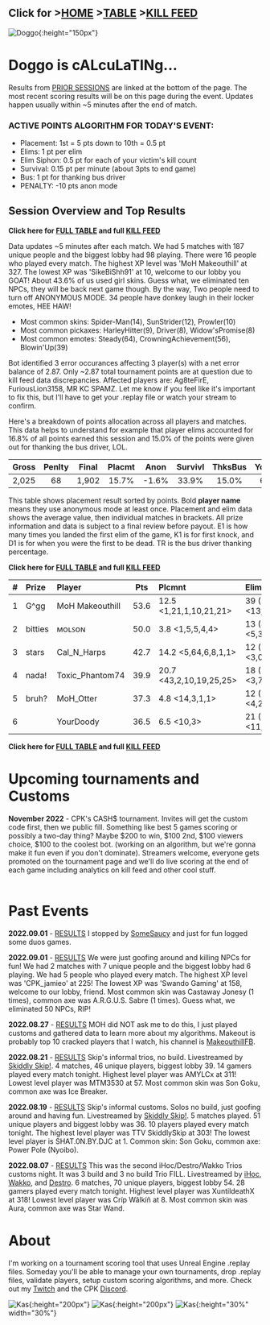 <meta http-equiv="refresh" content="30">

<script>
    var countUpdDate = new Date("Oct 30, 2022 17:44:15").getTime(); // Set the date we're counting down to
    var x = setInterval(function () {
        var timeNow = new Date().getTime(); // Get today's date and time
        var distance = timeNow - countUpdDate; // Find the distance between now and the count down date
        var days = Math.floor(distance / (1000 * 60 * 60 * 24));
        var hours = Math.floor((distance % (1000 * 60 * 60 * 24)) / (1000 * 60 * 60));
        var minutes = Math.floor((distance % (1000 * 60 * 60)) / (1000 * 60));
        var seconds = Math.floor((distance % (1000 * 60)) / 1000);
        var minutesString = minutes.toString();
        var secondsString = seconds.toString();
        if (minutesString.length < 2) {
            minutesString = "0" + minutesString;
        }
        if (secondsString.length < 2) {
            secondsString = "0" + secondsString;
        }
        document.getElementById("countUpTimer").innerHTML = minutesString + ":" + secondsString + " since updt"; // Display the result in the element with id="demo"
        // If the count down is finished, write some text
        if (distance < 0) {
            clearInterval(x);
            document.getElementById("countUpTimer").innerHTML = "EXPIRED";
        }
    }, 1000); // Update the count down every 1000 milliseconds
</script>


<strong><span id="countUpTimer" style="color:red;background-color:white;font-size:add_size"></span></strong>

## Click for >[HOME](https://www.kaso.gg) >[TABLE](https://www.kaso.gg/fullresults) >[KILL FEED](https://www.kaso.gg/killfeed)<br>

![Doggo](/images/dogs/chalkboardDog1.png){:height="150px"}
# Doggo is cALcuLaTINg...
Results from [PRIOR SESSIONS](#past-events) are linked at the bottom of the page. The most recent scoring results will be on this page during the event. Updates happen usually within ~5 minutes after the end of match.



### ACTIVE POINTS ALGORITHM FOR TODAY'S EVENT:
- Placement: 1st = 5 pts down to 10th = 0.5 pt
- Elims: 1 pt per elim
- Elim Siphon: 0.5 pt for each of your victim's kill count
- Survival: 0.15 pt per minute (about 3pts to end game)
- Bus: 1 pt for thanking bus driver
- PENALTY: -10 pts anon mode

## Session Overview and Top Results
**Click here for [FULL TABLE](https://www.kaso.gg/fullresults) and full [KILL FEED](https://www.kaso.gg/killfeed)**<br>

Data updates ~5 minutes after each match. We had 5 matches with 187 unique people and the biggest lobby had 98 playing. There were 16 people who played every match. The highest XP level was 'MoH Makeouthill' at 327. The lowest XP was 'SikeBiShh91' at 10, welcome to our lobby you GOAT! About 43.6% of us used girl skins. Guess what, we eliminated ten NPCs, they will be back next game though. By the way, Two people need to turn off ANONYMOUS MODE. 34 people have donkey laugh in their locker emotes, HEE HAW!

* Most common skins: Spider-Man(14), SunStrider(12), Prowler(10)<br>
* Most common pickaxes: HarleyHitter(9), Driver(8), Widow'sPromise(8)<br>
* Most common emotes: Steady(64), CrowningAchievement(56), Blowin'Up(39)<br>

Bot identified 3 error occurances affecting 3 player(s) with a net error balance of 2.87. Only ~2.87 total tournament points are at question due to kill feed data discrepancies. Affected players are: Ag8teFirE, FuriousLion3158, MR KC SPAMZ. Let me know if you feel like it's important to fix this, but I'll have to get your .replay file or watch your stream to confirm.

Here's a breakdown of points allocation across all players and matches. This data helps to understand for example that player elims accounted for 16.8% of all points earned this session and 15.0% of the points were given out for thanking the bus driver, LOL.

| Gross  | Penlty | Final  | Placmt | Anon   | Survivl  | ThksBus | YouDed | Elims  | Siphon | NPC    |
| :----: | :----: | :----: | :----: | :----: | :----:   | :----:  | :----: | :----: | :----: | :----: |
|2,025|68|1,902|15.7%|-1.6%|33.9%|15.0%|6.1%|16.8%|13.7%|0.5%|

This table shows placement result sorted by points. Bold **player name** means they use anonymous mode at least once. Placement and elim data shows the average value, then individual matches in brackets. All prize information and data is subject to a final review before payout. E1 is how many times you landed the first elim of the game, K1 is for first knock, and D1 is for when you were the first to be dead. TR is the bus driver thanking percentage.


**Click here for [FULL TABLE](https://www.kaso.gg/fullresults) and full [KILL FEED](https://www.kaso.gg/killfeed)**<br>

| #      | Prize | Player | Pts    | Plcmnt | Elims | NPCs   | E1     | D1     | K1     | TR     | Lvl    | Skin   | Axe    |
| :----: | :---  | :---   | :----: | :---   | :---  | :----: | :----: | :----: | :----: | :----: | :----: | :----: | :----: |
|1|G^gg|MoH Makeouthill|53.6|12.5 <1,21,1,10,21,21>|39 (6.5) <13,8,14,2,1,1>|0|0|0|0|0%|218|![](https://media.fortniteapi.io/images/d96579630a4aa5fc9d427fbeec8ab712/transparent.png){:height="35px"}|![](https://media.fortniteapi.io/images/6fd6c8c77fe3da8f776952dd8171570b/transparent.png){:height="35px"}|
|2|bitties|ᴍᴏʟꜱᴏɴ|50.0|3.8 <1,5,5,4,4>|13 (4.3) <5,3,5,0,0>|0|0|0|0|60%|39|![](https://media.fortniteapi.io/images/eacce56d83f7c59f74d3a0ef3e7fce04/transparent.png){:height="35px"}|![](https://media.fortniteapi.io/images/f94b2e3221b1482efe8b2f1191a40afd/transparent.png){:height="35px"}|
|3|stars|Cal_N_Harps|42.7|14.2 <5,64,6,8,1,1>|12 (2.4) <3,0,1,2,3,3>|0|0|0|0|100%|18|![](https://media.fortniteapi.io/images/ea4a5d0-7c1cd4a-7a9e792-7d981d2/transparent.png){:height="35px"}|![](https://media.fortniteapi.io/images/0692194-9c5b386-445cf82-2cb484d/transparent.png){:height="35px"}|
|4|nada!|Toxic_Phantom74|39.9|20.7 <43,2,10,19,25,25>|18 (3.6) <3,7,6,0,1,1>|0|0|0|0|67%|121|![](https://media.fortniteapi.io/images/cd72c4f2e299718009145fd0799cf2da/transparent.png){:height="35px"}|![](https://media.fortniteapi.io/images/2d7ea52a6427a5856d262f0a73e0881c/transparent.png){:height="35px"}|
|5|bruh?|MoH_Otter|37.3|4.8 <14,3,1,1>|12 (3.0) <4,2,3,3>|0|0|0|0|75%|1|![](https://media.fortniteapi.io/images/5b576af424b02fcdd6d426f1aedd91f1/transparent.png){:height="35px"}|![](https://media.fortniteapi.io/images/d0ede8f-343a5e4-ca342cf-06f23a6/transparent.png){:height="35px"}|
|6||YourDoody|36.5|6.5 <10,3>|21 (10.5) <11,10>|0|0|0|0|0%|110|![](https://media.fortniteapi.io/images/f7ae64b9937817dcf42e00cb05a36146/transparent.png){:height="35px"}|![](https://media.fortniteapi.io/images/353476001a41d4b0ad0bb3e6e90ca158/transparent.png){:height="35px"}|

**Click here for [FULL TABLE](https://www.kaso.gg/fullresults) and full [KILL FEED](https://www.kaso.gg/killfeed)**<br>


# Upcoming tournaments and Customs
**November 2022** - CPK's CASH$ tournament. Invites will get the custom code first, then we public fill. Something like best 5 games scoring or possibly a two-day thing? Maybe $200 to win, $100 2nd, $100 viewers choice, $100 to the coolest bot. (working on an algorithm, but we're gonna make it fun even if you don't dominate). Streamers welcome, everyone gets promoted on the tournament page and we'll do live scoring at the end of each game including analytics on kill feed and other cool stuff.
<br/>
<br/>

# Past Events

**2022.09.01** - [RESULTS](https://www.kaso.gg/2022_09_01_NPChunt) I stopped by [SomeSaucy](https://www.twitch.tv/somesaucy) and just for fun logged some duos games.

**2022.09.01** - [RESULTS](https://www.kaso.gg/2022_09_01_NPChunt) We were just goofing around and killing NPCs for fun! We had 2 matches with 7 unique people and the biggest lobby had 6 playing. We had 5 people who played every match. The highest XP level was 'CPK_jamieo' at 225! The lowest XP was 'Swando Gaming' at 158, welcome to our lobby, friend. Most common skin was Castaway Jonesy (1 times), common axe was A.R.G.U.S. Sabre (1 times). Guess what, we eliminated 50 NPCs, RIP!

**2022.08.27** - [RESULTS](https://www.kaso.gg/2022_08_27_MOH) MOH did NOT ask me to do this, I just played customs and gathered data to learn more about my algorithms. Makeout is probably top 10 cracked players that I watch, his channel is [MakeouthillFB](https://www.twitch.tv/makeouthillfb).

**2022.08.21** - [RESULTS](https://www.kaso.gg/2022_08_21_SkipTrios) Skip's informal trios, no build. Livestreamed by [Skiddly Skip!](https://www.facebook.com/skiddlyskip). 4 matches, 46 unique players, biggest lobby 39. 14 gamers played every match tonight. Highest level player was AMYLCx at 311! Lowest level player was MTM3530 at 57. Most common skin was Son Goku, common axe was Ice Breaker.

**2022.08.19** - [RESULTS](https://www.kaso.gg/2022_08_19_SkipSolos) Skip's informal customs. Solos no build, just goofing around and having fun. Livestreamed by [Skiddly Skip!](https://www.facebook.com/skiddlyskip). 5 matches played. 51 unique players and biggest lobby was 36. 10 players played every match tonight. The highest level player was TTV SkiddlySkip at 303! The lowest level player is SHAT.0N.BY.DJC at 1. Common skin: Son Goku, common axe: Power Pole (Nyoibo).

**2022.08.07** - [RESULTS](2022_08_07_iHoc-Wakko-Destro_Trios) This was the second iHoc/Destro/Wakko Trios customs night. It was 3 build and 3 no build Trio FILL. Livestreamed by [iHoc](https://www.facebook.com/ihocnationfb), [Wakko](https://www.twitch.tv/darthwakko_thf), and [Destro](https://www.facebook.com/DestroGamingFB). 6 matches, 70 unique players, biggest lobby 54. 28 gamers played every match tonight. Highest level player was XuntildeathX at 318! Lowest level player was Críp Wãlkíñ at 8. Most common skin was Aura, common axe was Star Wand.
<br>

# About
I'm working on a tournament scoring tool that uses Unreal Engine .replay files. Someday you'll be able to manage your own tournaments, drop .replay files, validate players, setup custom scoring algorithms, and more. Check out my [Twitch](https://www.twitch.tv/cpk_kaso) and the CPK [Discord](https://www.twitch.tv/cpk_jamieo).

![Kas](/images/dogs/gamingDog1.png){:height="200px"}
![Kas](/images/dogs/gamingDog2.png){:height="200px"}
![Kas](/images/kas.JPG){:height="30%" width="30%"}

<!---
use double space at end of a line to make a carriage return on the resulting page
![Kas](/images/kas.JPG){:height="20%" width="20%"}
![Kas](/images/gamingDog1.JPG){:height="200px"}
-->

<!--CREATED BY CODE-->
<!--9/13/2022 9:40:28 PM-->
